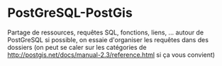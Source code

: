 # PostGreSQL-PostGis
Partage de ressources, requêtes SQL, fonctions, liens, ... autour de PostGreSQL
si possible, on essaie d'organiser les requêtes dans des dossiers (on peut se caler sur les catégories de http://postgis.net/docs/manual-2.3/reference.html si ça vous convient)
